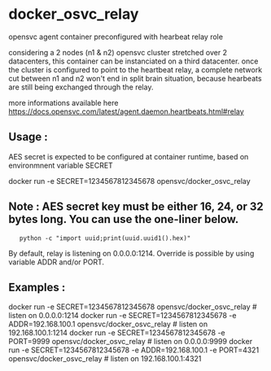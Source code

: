 # docker_osvc_relay
opensvc agent container preconfigured with hearbeat relay role

considering a 2 nodes (n1 & n2) opensvc cluster stretched over 2 datacenters, this container can be instanciated on a third datacenter.
once the cluster is configured to point to the heartbeat relay, a complete network cut between n1 and n2 won't end in split brain situation, because hearbeats are still being exchanged through the relay.

more informations available here https://docs.opensvc.com/latest/agent.daemon.heartbeats.html#relay


Usage :
-----
AES secret is expected to be configured at container runtime, based on environmnent variable SECRET

docker run -e SECRET=1234567812345678 opensvc/docker_osvc_relay


Note : AES secret key must be either 16, 24, or 32 bytes long. You can use the one-liner below.
----
       python -c "import uuid;print(uuid.uuid1().hex)"


By default, relay is listening on 0.0.0.0:1214. Override is possible by using variable ADDR and/or PORT.

Examples :
--------

docker run -e SECRET=1234567812345678 opensvc/docker_osvc_relay                                     # listen on 0.0.0.0:1214
docker run -e SECRET=1234567812345678 -e ADDR=192.168.100.1 opensvc/docker_osvc_relay               # listen on 192.168.100.1:1214
docker run -e SECRET=1234567812345678 -e PORT=9999 opensvc/docker_osvc_relay                        # listen on 0.0.0.0:9999
docker run -e SECRET=1234567812345678 -e ADDR=192.168.100.1 -e PORT=4321 opensvc/docker_osvc_relay  # listen on 192.168.100.1:4321
